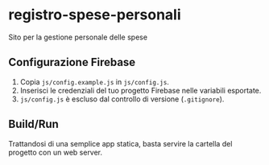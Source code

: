 # registro-spese-personali
Sito per la gestione personale delle spese

## Configurazione Firebase

1. Copia `js/config.example.js` in `js/config.js`.
2. Inserisci le credenziali del tuo progetto Firebase nelle variabili esportate.
3. `js/config.js` è escluso dal controllo di versione (`.gitignore`).

## Build/Run
Trattandosi di una semplice app statica, basta servire la cartella del progetto con un web server.
